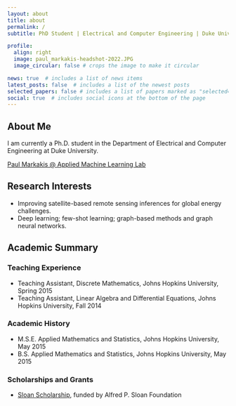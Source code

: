 ```yaml
---
layout: about
title: about
permalink: /
subtitle: PhD Student | Electrical and Computer Engineering | Duke University

profile:
  align: right
  image: paul_markakis-headshot-2022.JPG
  image_circular: false # crops the image to make it circular

news: true  # includes a list of news items
latest_posts: false  # includes a list of the newest posts
selected_papers: false # includes a list of papers marked as "selected={true}"
social: true  # includes social icons at the bottom of the page
---
```


## About Me

I am currently a Ph.D. student in the Department of Electrical and Computer Engineering at Duke University.

[Paul Markakis @ Applied Machine Learning Lab](https://amll.pratt.duke.edu/people/paul-markakis)

## Research Interests

- Improving satellite-based remote sensing inferences for global energy challenges.
- Deep learning; few-shot learning; graph-based methods and graph neural networks.

## Academic Summary

### Teaching Experience
- Teaching Assistant, Discrete Mathematics, Johns Hopkins University, Spring 2015
- Teaching Assistant, Linear Algebra and Differential Equations, Johns Hopkins University, Fall 2014

### Academic History
- M.S.E. Applied Mathematics and Statistics, Johns Hopkins University, May 2015
- B.S. Applied Mathematics and Statistics, Johns Hopkins University, May 2015

### Scholarships and Grants
- [Sloan Scholarship](https://ucem.duke.edu/sloan-scholarship/), funded by Alfred P. Sloan Foundation


